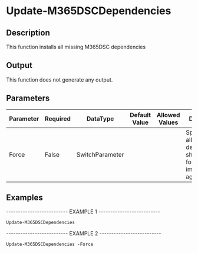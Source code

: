 ﻿# Update-M365DSCDependencies

## Description

This function installs all missing M365DSC dependencies

## Output

This function does not generate any output.

## Parameters

| Parameter | Required | DataType | Default Value | Allowed Values | Description |
| --- | --- | --- | --- | --- | --- |
| Force | False | SwitchParameter |  |  | Specifies that all dependencies should be forcefully imported again. |

## Examples

-------------------------- EXAMPLE 1 --------------------------

`Update-M365DSCDependencies`


-------------------------- EXAMPLE 2 --------------------------

`Update-M365DSCDependencies -Force`



